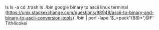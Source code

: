 ls
ls -a
cd .trash
ls
./bin
google binary to ascii linux terminal (https://unix.stackexchange.com/questions/98948/ascii-to-binary-and-binary-to-ascii-conversion-tools)
./bin | perl -lape '$_=pack"(B8)*",@F'
Tith4cokei
